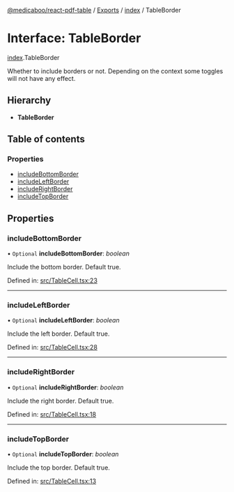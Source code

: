 [@medicaboo/react-pdf-table](../README.md) / [Exports](../modules.md) / [index](../modules/index.md) / TableBorder

# Interface: TableBorder

[index](../modules/index.md).TableBorder

Whether to include borders or not.
Depending on the context some toggles will not have any effect.

## Hierarchy

* **TableBorder**

## Table of contents

### Properties

- [includeBottomBorder](index.tableborder.md#includebottomborder)
- [includeLeftBorder](index.tableborder.md#includeleftborder)
- [includeRightBorder](index.tableborder.md#includerightborder)
- [includeTopBorder](index.tableborder.md#includetopborder)

## Properties

### includeBottomBorder

• `Optional` **includeBottomBorder**: *boolean*

Include the bottom border. Default true.

Defined in: [src/TableCell.tsx:23](https://github.com/Medicaboo/react-pdf-table/blob/146ee4e/src/TableCell.tsx#L23)

___

### includeLeftBorder

• `Optional` **includeLeftBorder**: *boolean*

Include the left border. Default true.

Defined in: [src/TableCell.tsx:28](https://github.com/Medicaboo/react-pdf-table/blob/146ee4e/src/TableCell.tsx#L28)

___

### includeRightBorder

• `Optional` **includeRightBorder**: *boolean*

Include the right border. Default true.

Defined in: [src/TableCell.tsx:18](https://github.com/Medicaboo/react-pdf-table/blob/146ee4e/src/TableCell.tsx#L18)

___

### includeTopBorder

• `Optional` **includeTopBorder**: *boolean*

Include the top border. Default true.

Defined in: [src/TableCell.tsx:13](https://github.com/Medicaboo/react-pdf-table/blob/146ee4e/src/TableCell.tsx#L13)
